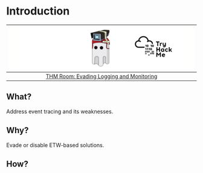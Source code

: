 # Introduction

| ![Evading Logging and Monitoring](../../_static/images/thm-etw.png) |
|:--:|
| [THM Room: Evading Logging and Monitoring](https://tryhackme.com/room/monitoringevasion) |

## What?

Address event tracing and its weaknesses.

## Why?

Evade or disable ETW-based solutions.

## How?


